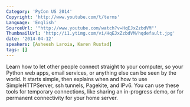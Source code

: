 ```yaml
---
Category: 'PyCon US 2014'
Copyright: 'http://www.youtube.com/t/terms'
Language: 'English'
SourceUrl: '"http://www.youtube.com/watch?v=HqEJxZzbdVM"'
ThumbnailUrl: 'http://i1.ytimg.com/vi/HqEJxZzbdVM/hqdefault.jpg'
date: '2014-04-12'
speakers: [Asheesh Laroia, Karen Rustad]
tags: []
---
```

Learn how to let other people connect straight to your computer, so your Python web apps, email services, or anything else can be seen by the world. It starts simple, then explains when and how to use SimpleHTTPServer, ssh tunnels, Pagekite, and IPv6. You can use these tools for temporary connections, like sharing an in-progress demo, or for permanent connectivity for your home server.